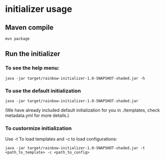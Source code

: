 # initializer usage

## Maven compile
```
mvn package
```
## Run the initializer 
### To see the help menu:
```
java -jar target/rainbow-initializer-1.0-SNAPSHOT-shaded.jar -h
```
### To use the default initialization
```
java -jar target/rainbow-initializer-1.0-SNAPSHOT-shaded.jar
```
(We have already included default initialization for you in ./templates, check metadata.yml for more details.)

### To custormize initialization

Use -t To load templates and -c to load configurations:
```
java -jar target/rainbow-initializer-1.0-SNAPSHOT-shaded.jar -t <path_to_template> -c <path_to_config> 
```
